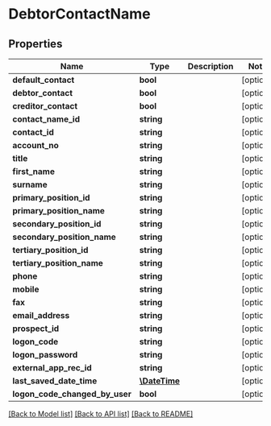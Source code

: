 # DebtorContactName

## Properties
Name | Type | Description | Notes
------------ | ------------- | ------------- | -------------
**default_contact** | **bool** |  | [optional] 
**debtor_contact** | **bool** |  | [optional] 
**creditor_contact** | **bool** |  | [optional] 
**contact_name_id** | **string** |  | [optional] 
**contact_id** | **string** |  | [optional] 
**account_no** | **string** |  | [optional] 
**title** | **string** |  | [optional] 
**first_name** | **string** |  | [optional] 
**surname** | **string** |  | [optional] 
**primary_position_id** | **string** |  | [optional] 
**primary_position_name** | **string** |  | [optional] 
**secondary_position_id** | **string** |  | [optional] 
**secondary_position_name** | **string** |  | [optional] 
**tertiary_position_id** | **string** |  | [optional] 
**tertiary_position_name** | **string** |  | [optional] 
**phone** | **string** |  | [optional] 
**mobile** | **string** |  | [optional] 
**fax** | **string** |  | [optional] 
**email_address** | **string** |  | [optional] 
**prospect_id** | **string** |  | [optional] 
**logon_code** | **string** |  | [optional] 
**logon_password** | **string** |  | [optional] 
**external_app_rec_id** | **string** |  | [optional] 
**last_saved_date_time** | [**\DateTime**](\DateTime.md) |  | [optional] 
**logon_code_changed_by_user** | **bool** |  | [optional] 

[[Back to Model list]](../README.md#documentation-for-models) [[Back to API list]](../README.md#documentation-for-api-endpoints) [[Back to README]](../README.md)



